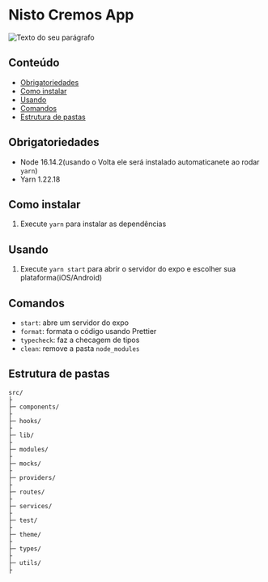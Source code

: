 # Nisto Cremos App

![Texto do seu parágrafo](https://user-images.githubusercontent.com/4103305/178159731-28b45902-cf59-48a5-be13-d1a88f4c67d6.png)

## Conteúdo

- [Obrigatoriedades](#obrigatoriedades)
- [Como instalar](#como-instalar)
- [Usando](#usando)
- [Comandos](#comandos)
- [Estrutura de pastas](#estrutura-de-pastas)

## Obrigatoriedades

- Node 16.14.2(usando o Volta ele será instalado automaticanete ao rodar `yarn`)
- Yarn 1.22.18

## Como instalar

1. Execute `yarn` para instalar as dependências

## Usando

1. Execute `yarn start` para abrir o servidor do expo e escolher sua plataforma(iOS/Android)

## Comandos

- `start`: abre um servidor do expo
- `format`: formata o código usando Prettier
- `typecheck`: faz a checagem de tipos
- `clean`: remove a pasta `node_modules`

## Estrutura de pastas

```
src/
├
├─ components/
├
├─ hooks/
├
├─ lib/
├
├─ modules/
├
├─ mocks/
├
├─ providers/
├
├─ routes/
├
├─ services/
├
├─ test/
├
├─ theme/
├
├─ types/
├
├─ utils/
├
```

